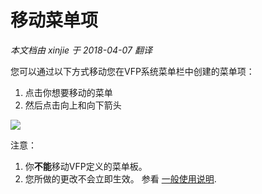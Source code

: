 移动菜单项
===
_本文档由 xinjie 于 2018-04-07 翻译_

您可以通过以下方式移动您在VFP系统菜单栏中创建的菜单项：
1. 点击你想要移动的菜单
1. 然后点击向上和向下箭头

![](Images/Thor_MoveMenuPads.png)

注意：

1. 你**不能**移动VFP定义的菜单板。
1. 您所做的更改不会立即生效。 参看 [一般使用说明](Thor_form_usage_notes.md).
